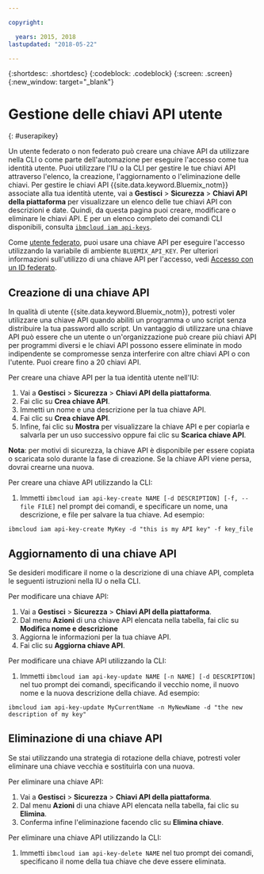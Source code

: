 ```yaml
---

copyright:

  years: 2015, 2018
lastupdated: "2018-05-22"

---
```


{:shortdesc: .shortdesc}
{:codeblock: .codeblock}
{:screen: .screen}
{:new_window: target="_blank"}

# Gestione delle chiavi API utente
{: #userapikey}

Un utente federato o non federato può creare una chiave API da utilizzare nella CLI o come parte dell'automazione per eseguire l'accesso come tua identità utente. Puoi utilizzare l'IU o la CLI per gestire le tue chiavi API attraverso l'elenco, la creazione, l'aggiornamento o l'eliminazione delle chiavi. Per gestire le chiavi API {{site.data.keyword.Bluemix_notm}} associate alla tua identità utente, vai a **Gestisci** &gt; **Sicurezza** &gt; **Chiavi API della piattaforma** per visualizzare un elenco delle tue chiavi API con descrizioni e date. Quindi, da questa pagina puoi creare, modificare o eliminare le chiavi API. E per un elenco completo dei comandi CLI disponibili, consulta [`ibmcloud iam api-keys`](/docs/cli/reference/bluemix_cli/bx_cli.html#ibmcloud_iam).

Come [utente federato](/docs/account/adminpublic.html#federatedid), puoi usare una chiave API per eseguire l'accesso utilizzando la variabile di ambiente `BLUEMIX_API_KEY`. Per ulteriori informazioni sull'utilizzo di una chiave API per l'accesso, vedi [Accesso con un ID federato](/docs/cli/login_federated_id.html#federated_id).

## Creazione di una chiave API

In qualità di utente {{site.data.keyword.Bluemix_notm}}, potresti voler utilizzare una chiave API quando abiliti un programma o uno script senza distribuire la tua password allo script. Un vantaggio di utilizzare una chiave API può essere che un utente o un'organizzazione può creare più chiavi API per programmi diversi e le chiavi API possono essere eliminate in modo indipendente se compromesse senza interferire con altre chiavi API o con l'utente. Puoi creare fino a 20 chiavi API.

Per creare una chiave API per la tua identità utente nell'IU:

1. Vai a **Gestisci** &gt; **Sicurezza** &gt; **Chiavi API della piattaforma**.
2. Fai clic su **Crea chiave API**.
3. Immetti un nome e una descrizione per la tua chiave API.
4. Fai clic su **Crea chiave API**.
5. Infine, fai clic su **Mostra** per visualizzare la chiave API e per copiarla e salvarla per un uso successivo oppure fai clic su **Scarica chiave API**.

**Nota**: per motivi di sicurezza, la chiave API è disponibile per essere copiata o scaricata solo durante la fase di creazione. Se la chiave API viene persa, dovrai crearne una nuova.

Per creare una chiave API utilizzando la CLI:

1. Immetti `ibmcloud iam api-key-create NAME [-d DESCRIPTION] [-f, --file FILE]` nel prompt dei comandi, e specificare un nome, una descrizione, e file per salvare la tua chiave. Ad esempio:

```
ibmcloud iam api-key-create MyKey -d "this is my API key" -f key_file
``` 


## Aggiornamento di una chiave API

Se desideri modificare il nome o la descrizione di una chiave API, completa le seguenti istruzioni nella IU o nella CLI.

Per modificare una chiave API:

1. Vai a **Gestisci** &gt; **Sicurezza** &gt; **Chiavi API della piattaforma**.
2. Dal menu **Azioni** di una chiave API elencata nella tabella, fai clic su **Modifica nome e descrizione** 
3. Aggiorna le informazioni per la tua chiave API.
4. Fai clic su **Aggiorna chiave API**.

Per modificare una chiave API utilizzando la CLI:

1. Immetti `ibmcloud iam api-key-update NAME [-n NAME] [-d DESCRIPTION]` nel tuo prompt dei comandi, specificando il vecchio nome, il nuovo nome e la nuova descrizione della chiave. Ad esempio:

```
ibmcloud iam api-key-update MyCurrentName -n MyNewName -d "the new description of my key"
```

## Eliminazione di una chiave API

Se stai utilizzando una strategia di rotazione della chiave, potresti voler eliminare una chiave vecchia e sostituirla con una nuova.

Per eliminare una chiave API: 

1. Vai a **Gestisci** &gt; **Sicurezza** &gt; **Chiavi API della piattaforma**.
2. Dal menu **Azioni** di una chiave API elencata nella tabella, fai clic su **Elimina**.
3. Conferma infine l'eliminazione facendo clic su **Elimina chiave**.

Per eliminare una chiave API utilizzando la CLI:
1. Immetti `ibmcloud iam api-key-delete NAME` nel tuo prompt dei comandi, specificano il nome della tua chiave che deve essere eliminata.
